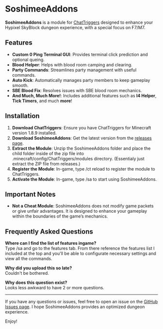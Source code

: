 # SoshimeeAddons

**SoshimeeAddons** is a module for [ChatTriggers](https://www.chattriggers.com/) designed to enhance your Hypixel SkyBlock dungeon experience, with a special focus on F7/M7.

## Features

- **Custom 0 Ping Terminal GUI**: Provides terminal click prediction and optional queing.
- **Blood Helper**: Helps with blood room camping and clearing.
- **Party Commands**: Streamlines party management with useful commands.
- **Auto Kick**: Automatically manages party members to keep gameplay smooth.
- **SBE Blood Fix**: Resolves issues with SBE blood room mechanics.
- **And Much, Much More!**: Includes additional features such as **I4 Helper**, **Tick Timers**, and much **more**! 

## Installation

1. **Download ChatTriggers**: Ensure you have ChatTriggers for Minecraft version 1.8.9 installed.
2. **Download SoshimeeAddons**: Get the latest version from the [releases page](https://github.com/soshemee/soshimeeaddons/releases).
3. **Extract the Module**: Unzip the SoshimeeAddons folder and place the child folder inside of the zip file into .minecraft/config/ChatTriggers/modules directory. (Essentialy just extract the ZIP file from releases.)
4. **Register the Module**: In-game, type /ct reload to register the module to ChatTriggers.
5. **Activate the Module**: In-game, type /sa to start using SoshimeeAddons.


## Important Notes

- **Not a Cheat Module**: SoshimeeAddons does not modify game packets or give unfair advantages. It is designed to enhance your gameplay within the boundaries of the game’s mechanics.

## Frequently Asked Questions

**Where can I find the list of features ingame?**  
Type /sa and go to the features tab. From there reference the features list I included at the top and you'll be able to configurate necessary settings and view all the commands.

**Why did you upload this so late?**  
Couldn't be bothered.

**Why does this question exist?**  
Looks less awkward to have 2 or more questions.

---

If you have any questions or issues, feel free to open an issue on the [GitHub Issues page](https://github.com/soshemee/soshimeeaddons/issues).
I hope SoshimeeAddons provides an optimized dungeon experience.

Enjoy!
